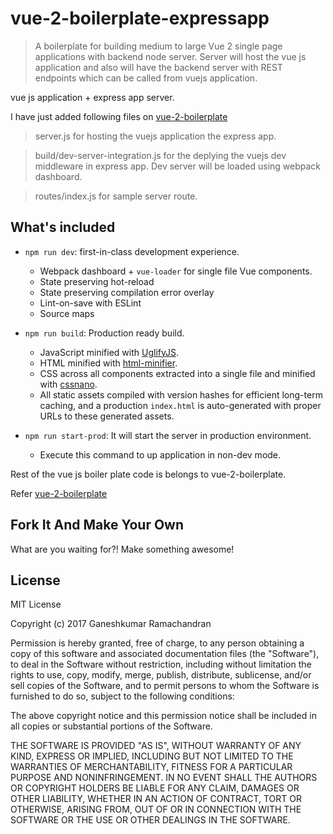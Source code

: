 # vue-2-boilerplate-expressapp
> A boilerplate for building medium to large Vue 2 single page applications with backend node server. Server will host the vue js application and also will have the backend server with REST endpoints which can be called from vuejs application.

vue js application + express app server.

I have just added following files on [vue-2-boilerplate](https://github.com/petervmeijgaard/vue-2-boilerplate)
> server.js for hosting the vuejs application the express app.

> build/dev-server-integration.js for the deplying the vuejs dev middleware in express app. Dev server will be loaded using webpack dashboard.

> routes/index.js for sample server route.


## What's included ##
- `npm run dev`: first-in-class development experience.
  - Webpack dashboard + `vue-loader` for single file Vue components.
  - State preserving hot-reload
  - State preserving compilation error overlay
  - Lint-on-save with ESLint
  - Source maps

- `npm run build`: Production ready build.
  - JavaScript minified with [UglifyJS](https://github.com/mishoo/UglifyJS2).
  - HTML minified with [html-minifier](https://github.com/kangax/html-minifier).
  - CSS across all components extracted into a single file and minified with [cssnano](https://github.com/ben-eb/cssnano).
  - All static assets compiled with version hashes for efficient long-term caching, and a production `index.html` is auto-generated with proper URLs to these generated assets.


- `npm run start-prod`: It will start the server in production environment.
  - Execute this command to up application in non-dev mode.

Rest of the vue js boiler plate code is belongs to vue-2-boilerplate.

Refer [vue-2-boilerplate](https://github.com/petervmeijgaard/vue-2-boilerplate)



## Fork It And Make Your Own ##
What are you waiting for?!
Make something awesome!

## License ##

MIT License

Copyright (c) 2017 Ganeshkumar Ramachandran

Permission is hereby granted, free of charge, to any person obtaining a copy of this software and associated documentation files (the "Software"), to deal in the Software without restriction, including without limitation the rights to use, copy, modify, merge, publish, distribute, sublicense, and/or sell
copies of the Software, and to permit persons to whom the Software is furnished to do so, subject to the following conditions:

The above copyright notice and this permission notice shall be included in all copies or substantial portions of the Software.

THE SOFTWARE IS PROVIDED "AS IS", WITHOUT WARRANTY OF ANY KIND, EXPRESS OR IMPLIED, INCLUDING BUT NOT LIMITED TO THE WARRANTIES OF MERCHANTABILITY, FITNESS FOR A PARTICULAR PURPOSE AND NONINFRINGEMENT. IN NO EVENT SHALL THE AUTHORS OR COPYRIGHT HOLDERS BE LIABLE FOR ANY CLAIM, DAMAGES OR OTHER LIABILITY, WHETHER IN AN ACTION OF CONTRACT, TORT OR OTHERWISE, ARISING FROM, OUT OF OR IN CONNECTION WITH THE SOFTWARE OR THE USE OR OTHER DEALINGS IN THE SOFTWARE.
